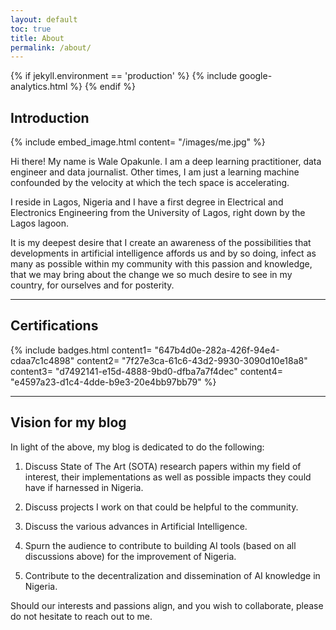 ```yaml
---
layout: default
toc: true
title: About
permalink: /about/
---
```

{% if jekyll.environment == 'production' %}
{% include google-analytics.html %}
{% endif %}

## **Introduction**

{% include embed_image.html content= "/images/me.jpg" %}

Hi there! My name is Wale Opakunle.
I am a deep learning practitioner, data engineer and data journalist.
Other times, I am just a learning machine confounded by the velocity at which the tech space is accelerating.

I reside in Lagos, Nigeria and I have a first degree in Electrical and Electronics Engineering from the University of Lagos, right down by the Lagos lagoon.

It is my deepest desire that I create an awareness of the possibilities that developments in artificial intelligence affords us and by so doing, infect as many as possible within my community with this passion and knowledge, that we may bring about the change we so much desire to see in my country, for ourselves and for posterity.

---

## **Certifications**

{% include badges.html content1= "647b4d0e-282a-426f-94e4-cdaa7c1c4898" content2= "7f27e3ca-61c6-43d2-9930-3090d10e18a8"
content3= "d7492141-e15d-4888-9bd0-dfba7a7f4dec" content4= "e4597a23-d1c4-4dde-b9e3-20e4bb97bb79" %}

---

## **Vision for my blog**

In light of the above, my blog is dedicated to do the following:

1. Discuss State of The Art (SOTA) research papers within my field of interest, their implementations as well as possible impacts they could have if harnessed in Nigeria.

1. Discuss projects I work on that could be helpful to the community.

1. Discuss the various advances in Artificial Intelligence.

1. Spurn the audience to contribute to building AI tools (based on all discussions above) for the improvement of Nigeria.

1. Contribute to the decentralization and dissemination of AI knowledge in Nigeria.

Should our interests and passions align, and you wish to collaborate, please do not hesitate to reach out to me.
